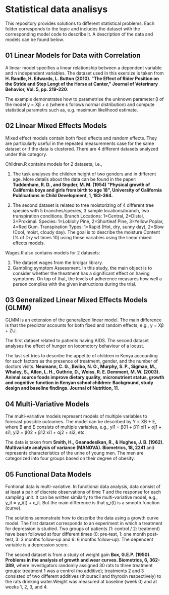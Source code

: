 # Statistical data analisys

This repository provides solutions to different statistical problems. Each folder corresponds to the topic and includes the dataset with the corresponding model code to describe it. A description of the data and models can be found below.

## 01 Linear Models for Data with Correlation

A linear model specifies a linear relationship between a dependent variable and n independent variables. 
The dataset used in this exersize is taken from 
**H. Randle, H. Edwards, L. Button (2010). "The Effect of Rider Position on the Stride and Step Lengt of the Horse at Canter," Journal of Veterinary Behavior, Vol. 5, pp. 219-220**.

The example demonstrates how to parametrise the unknown parameter β of the model y = Xβ + ε (where ε follows normal distribution) 
and compute statistical parametrs such as, e.g. maximum likelihood estimate.

## 02 Linear Mixed Effects Models

Mixed effect models contain both fixed effects and random effects. They are particularly useful in the repeated measurements case for the same dataset or if the data is clustered.
There are 4 different datasets analyzed under this category.

Children.R contains models for 2 datasets, i.e.,
1. The task analyses the children height of two genders and in different age. More details about the data can be found in the paper:
   **Tuddenham, R. D., and Snyder, M. M. (1954) "Physical growth of California boys and girls from birth to age 18", University of California Publications in Child Development, 1, 183-364.**

2. The second dataset is related to tree moistorizing of 4 different tree species with 5 branches/species, 3 sample locations/branch, two transpiration
   conditions. Branch Locations: 1=Central, 2=Distal, 3=Proximal. Species: 1=Loblolly Pine, 2=Shortleaf Pine, 3=Yellow Poplar, 4=Red Gum.
   Transpiration Types: 1=Rapid (Hot, dry, sunny day), 2=Slow (Cool, moist, cloudy day). The goal is to describe the moisture Content (% of Dry wt times 10) using these variables using the linear mixed effects models.

Wages.R also contains models for 2 datasets:
1. The dataset wages from the brolgar library.
2. Gambling symptom Assessment. In this study, the main object is to consider whether the theatment has a significant effect on having symptoms. On top of that, the levels of adherence measures
how well a person complies with the given instructions during the trial.

## 03 Generalized Linear Mixed Effects Models (GLMM) 

GLMM is an extension of the generalized linear model. The main difference is that the predictor accounts for both fixed and random effects, e.g., y = Xβ + ZU.

The first dataset related to patients having AIDS. The second dataset analyses the effect of hunger on locomotory behaviour of a locust.

The last set tries to describe the appetite of children in Kenya accounting for such factors as the presence of treatment, gender, and the number of doctors visits. 
**Neumann, C. G., Bwibo, N. O., Murphy, S. P., Sigman, M., Whaley, S., Allen, L. H., Guthrie, D., Weiss, R. E. Demment, M. W. (2003). Animal source foods improve dietary quality, micronutrient status, growth and cognitive function in Kenyan school children: Background, study design and baseline findings. Journal of Nutrition, 11.**


## 04 Multi-Variative Models

The multi-variative models represent models of multiple variables to forecast possible outcomes. The model can be described by Y = XB + E, where B and E consists of multiple variables, e.g., yi1 = β01 + β11 xi1 + αj1 + εi1, yi2 = β02 + β12 xi1 + αj2 + εi2, etc.

The data is taken from **Smith, H., Gnanadesikan, R., & Hughes, J. B. (1962). Multivariate analysis of variance (MANOVA). Biometrics, 18, 2241** and represents characteristics of the
urine of young men. The men are categorized into four groups based on their degree of obesity.

## 05 Functional Data Models

Funtional data is multi-variative. In functional data analysis, data consist of at least a pair of discrete observations of time T and the response for each sampling unit.
It can be written similarly to the multi-variative model, e.g., y_it = y_i(t) + ε_it. But the main difference is that y_i(t) is a smooth function (curve).

The solutions semonstrate how to describe the data using a growth curve model. The first dataset corresponds to an experiment in which a treatment for depression is studied.
Two groups of patients (1: control / 2: treatment) have been followed at four different times
(0: pre-test, 1: one month post-test, 3: 3 months follow-up and 6: 6 months follow-up).
The dependent variable is a depression score.

The second dataset is from a study of weight gain **Box, G.E.P. (1950). Problems in the analysis of growth and wear curves. Biometrics, 6, 362-389**, where investigators randomly assigned 30 rats
to three treatment groups: treatment 1 was a control (no additive); treatments 2 and 3
consisted of two different additives (thiouracil and thyroxin respectively) to
the rats drinking water.Weight was measured at baseline (week 0) and at weeks 1, 2, 3, and 4.
